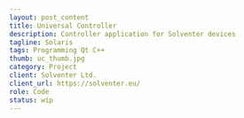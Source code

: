 ```yaml
---
layout: post_content
title: Universal Controller
description: Controller application for Solventer devices
tagline: Solaris
tags: Programming Qt C++
thumb: uc_thumb.jpg
category: Project
client: Solventer Ltd.
client_url: https://solventer.eu/
role: Code
status: wip
---
```


